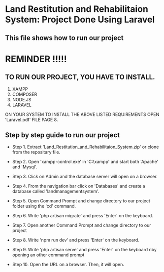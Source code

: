 # Land Restitution and Rehabilitaion System: Project Done Using Laravel 

## This file shows how to run our project  

# REMINDER !!!!!


## TO RUN OUR PROJECT, YOU HAVE TO INSTALL.
 1. XAMPP
 2. COMPOSER
 3. NODE.JS
 4. LARAVEL

 ON YOUR SYSTEM  TO INSTALL THE ABOVE LISTED REQUIREMENTS OPEN 'Laravel.pdf' FILE PAGE 8.

## Step by step guide to run our project 

 - Step 1. Extract 'Land_Restitution_and_Rehabilitaion_System.zip' or clone from the repositary file.

 - Step 2. Open 'xampp-control.exe' in 'C:\xampp' and start both 'Apache' and 'Mysql'.

 - Step 3. Click on Admin and the database server will open on a browser.

 - Step 4. From the navigation bar click on 'Databases' and create a database called 'landmanagementsystem'.

- Step 5. Open Command Prompt and change directory to our project folder using
the 'cd' command.

- Step 6. Write 'php artisan migrate' and press 'Enter' on the keyboard.

- Step 7. Open another Command Prompt and change directory to our project

- Step 8. Write 'npm run dev' and press 'Enter' on the keyboard.
- Step 9. Write 'php artisan serve' and press 'Enter' on the keyboard nby opening an other command prompt

- Step 10. Open the URL on a browser. Then, it will open.

